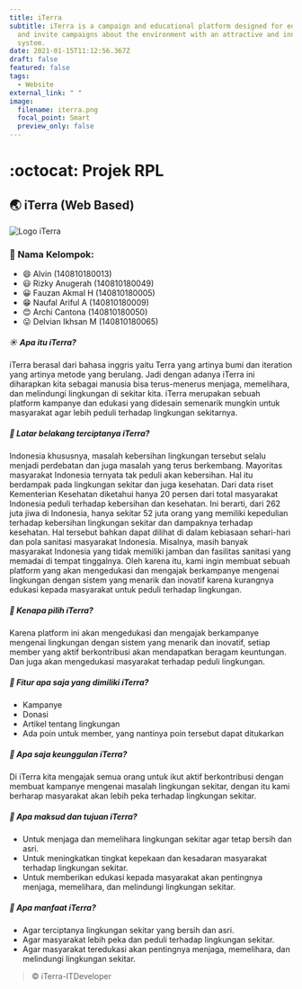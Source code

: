 ```yaml
---
title: iTerra
subtitle: iTerra is a campaign and educational platform designed for educating
  and invite campaigns about the environment with an attractive and innovative
  system.
date: 2021-01-15T11:12:56.367Z
draft: false
featured: false
tags:
  - Website
external_link: " "
image:
  filename: iterra.png
  focal_point: Smart
  preview_only: false
---
```

# :octocat: Projek RPL

## :earth_asia: iTerra (Web Based)

<img src="https://github.com/alvin2105/iTerra/blob/master/assets/images/logo/iterra-01.png" alt="Logo iTerra">

### :notebook: Nama Kelompok:

* :smile: Alvin (140810180013)
* :smiley: Rizky Anugerah (140810180049)
* :grinning: Fauzan Akmal H (140810180005)
* :grin: Naufal Ariful A (140810180009)
* :blush: Archi Cantona (140810180050)
* :stuck_out_tongue: Delvian Ikhsan M (140810180065)

##### :sunny: Apa itu iTerra?

iTerra berasal dari bahasa inggris yaitu Terra yang artinya bumi dan iteration yang artinya metode yang berulang. Jadi dengan adanya iTerra ini diharapkan kita sebagai manusia bisa terus-menerus menjaga, memelihara, dan melindungi lingkungan di sekitar kita. iTerra merupakan sebuah platform kampanye dan edukasi yang didesain semenarik mungkin untuk masyarakat agar lebih peduli terhadap lingkungan sekitarnya.

##### :palm_tree: Latar belakang terciptanya iTerra?

Indonesia khususnya, masalah kebersihan lingkungan tersebut selalu menjadi perdebatan dan juga masalah yang terus berkembang. Mayoritas masyarakat Indonesia ternyata tak peduli akan kebersihan. Hal itu berdampak pada lingkungan sekitar dan juga kesehatan. Dari data riset Kementerian Kesehatan diketahui hanya 20 persen dari total masyarakat Indonesia peduli terhadap kebersihan dan kesehatan. Ini berarti, dari 262 juta jiwa di Indonesia, hanya sekitar 52 juta orang yang memiliki kepedulian terhadap kebersihan lingkungan sekitar dan dampaknya terhadap kesehatan. Hal tersebut bahkan dapat dilihat di dalam kebiasaan sehari-hari dan pola sanitasi masyarakat Indonesia. Misalnya, masih banyak masyarakat Indonesia yang tidak memiliki jamban dan fasilitas sanitasi yang memadai di tempat tinggalnya. 
Oleh karena itu, kami ingin membuat sebuah platform yang akan mengedukasi dan mengajak berkampanye mengenai lingkungan dengan sistem yang menarik dan inovatif karena kurangnya edukasi kepada masyarakat untuk peduli terhadap lingkungan.

##### :evergreen_tree: Kenapa pilih iTerra?

Karena platform ini akan mengedukasi dan mengajak berkampanye mengenai lingkungan dengan sistem yang menarik dan inovatif, setiap member yang aktif berkontribusi akan mendapatkan beragam keuntungan. Dan juga akan mengedukasi masyarakat terhadap peduli lingkungan.

##### :seedling: Fitur apa saja yang dimiliki iTerra?

* Kampanye
* Donasi
* Artikel tentang lingkungan
* Ada poin untuk member, yang nantinya poin tersebut dapat ditukarkan

##### :blossom: Apa saja keunggulan iTerra?

Di iTerra kita mengajak semua orang untuk ikut aktif berkontribusi dengan membuat kampanye mengenai masalah  lingkungan sekitar, dengan itu kami berharap masyarakat akan lebih peka terhadap lingkungan sekitar.

##### :sunflower: Apa maksud dan tujuan iTerra?

* Untuk menjaga dan memelihara lingkungan sekitar agar tetap bersih dan asri.
* Untuk meningkatkan tingkat kepekaan dan kesadaran masyarakat terhadap lingkungan sekitar.
* Untuk memberikan edukasi kepada masyarakat akan pentingnya menjaga, memelihara, dan melindungi lingkungan sekitar.

##### :hibiscus: Apa manfaat iTerra?

* Agar terciptanya lingkungan sekitar yang bersih dan asri.
* Agar masyarakat lebih peka dan peduli terhadap lingkungan sekitar.
* Agar masyarakat teredukasi akan pentingnya menjaga, memelihara, dan melindungi lingkungan sekitar.

> &copy; iTerra-ITDeveloper